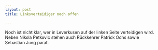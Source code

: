 ```yaml
---
layout: post
title: Linksverteidiger noch offen

---
```


Noch ist nicht klar, wer in Leverkusen auf der linken Seite verteidigen wird. Neben Nikola Petkovic stehen auch Rückkehrer Patrick Ochs sowie Sebastian Jung parat.


